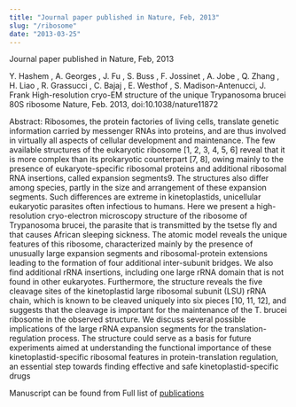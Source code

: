 ```yaml
---
title: "Journal paper published in Nature, Feb, 2013"
slug: "/ribosome"
date: "2013-03-25"
---
```

Journal paper published in Nature, Feb, 2013

Y. Hashem , A. Georges , J. Fu , S. Buss , F. Jossinet , A. Jobe , Q. Zhang , H. Liao , R. Grassucci , C. Bajaj , E. Westhof , S. Madison-Antenucci, J. Frank
High-resolution cryo-EM structure of the unique Trypanosoma brucei 80S ribosome
Nature, Feb. 2013, doi:10.1038/nature11872

Abstract:
Ribosomes, the protein factories of living cells, translate genetic information carried by messenger RNAs into proteins, and are thus involved in virtually all aspects of cellular development and maintenance. The few available structures of the eukaryotic ribosome [1, 2, 3, 4, 5, 6] reveal that it is more complex than its prokaryotic counterpart [7, 8], owing mainly to the presence of eukaryote-specific ribosomal proteins and additional ribosomal RNA insertions, called expansion segments9. The structures also differ among species, partly in the size and arrangement of these expansion segments. Such differences are extreme in kinetoplastids, unicellular eukaryotic parasites often infectious to humans. Here we present a high-resolution cryo-electron microscopy structure of the ribosome of Trypanosoma brucei, the parasite that is transmitted by the tsetse fly and that causes African sleeping sickness. The atomic model reveals the unique features of this ribosome, characterized mainly by the presence of unusually large expansion segments and ribosomal-protein extensions leading to the formation of four additional inter-subunit bridges. We also find additional rRNA insertions, including one large rRNA domain that is not found in other eukaryotes. Furthermore, the structure reveals the five cleavage sites of the kinetoplastid large ribosomal subunit (LSU) rRNA chain, which is known to be cleaved uniquely into six pieces [10, 11, 12], and suggests that the cleavage is important for the maintenance of the T. brucei ribosome in the observed structure. We discuss several possible implications of the large rRNA expansion segments for the translation-regulation process. The structure could serve as a basis for future experiments aimed at understanding the functional importance of these kinetoplastid-specific ribosomal features in protein-translation regulation, an essential step towards finding effective and safe kinetoplastid-specific drugs

Manuscript can be found from Full list of [publications](/publications)